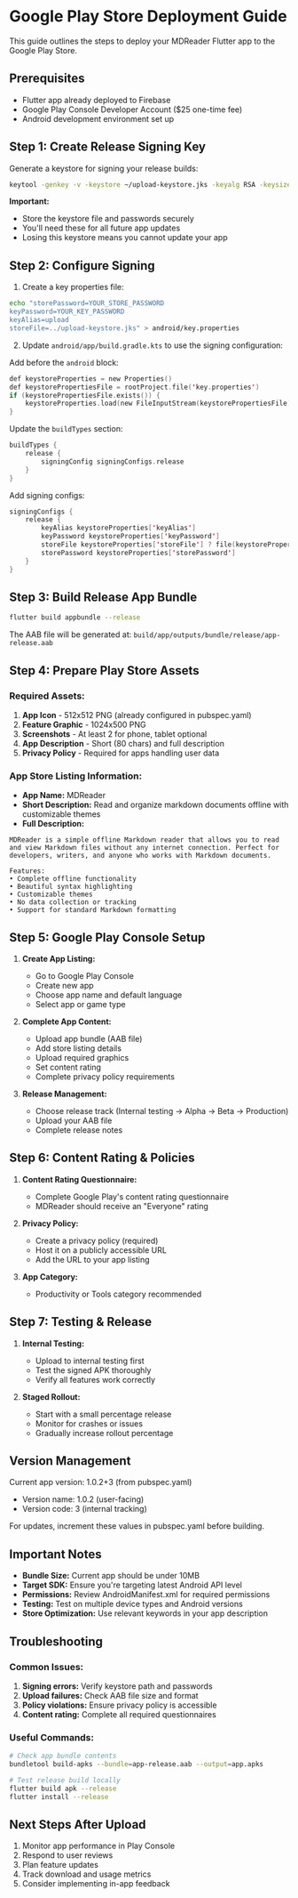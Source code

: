# Google Play Store Deployment Guide

This guide outlines the steps to deploy your MDReader Flutter app to the Google Play Store.

## Prerequisites

- Flutter app already deployed to Firebase
- Google Play Console Developer Account ($25 one-time fee)
- Android development environment set up

## Step 1: Create Release Signing Key

Generate a keystore for signing your release builds:

```bash
keytool -genkey -v -keystore ~/upload-keystore.jks -keyalg RSA -keysize 2048 -validity 10000 -alias upload
```

**Important:** 
- Store the keystore file and passwords securely
- You'll need these for all future app updates
- Losing this keystore means you cannot update your app

## Step 2: Configure Signing

1. Create a key properties file:

```bash
echo "storePassword=YOUR_STORE_PASSWORD
keyPassword=YOUR_KEY_PASSWORD  
keyAlias=upload
storeFile=../upload-keystore.jks" > android/key.properties
```

2. Update `android/app/build.gradle.kts` to use the signing configuration:

Add before the `android` block:
```kotlin
def keystoreProperties = new Properties()
def keystorePropertiesFile = rootProject.file('key.properties')
if (keystorePropertiesFile.exists()) {
    keystoreProperties.load(new FileInputStream(keystorePropertiesFile))
}
```

Update the `buildTypes` section:
```kotlin
buildTypes {
    release {
        signingConfig signingConfigs.release
    }
}
```

Add signing configs:
```kotlin
signingConfigs {
    release {
        keyAlias keystoreProperties['keyAlias']
        keyPassword keystoreProperties['keyPassword']
        storeFile keystoreProperties['storeFile'] ? file(keystoreProperties['storeFile']) : null
        storePassword keystoreProperties['storePassword']
    }
}
```

## Step 3: Build Release App Bundle

```bash
flutter build appbundle --release
```

The AAB file will be generated at: `build/app/outputs/bundle/release/app-release.aab`

## Step 4: Prepare Play Store Assets

### Required Assets:
1. **App Icon** - 512x512 PNG (already configured in pubspec.yaml)
2. **Feature Graphic** - 1024x500 PNG
3. **Screenshots** - At least 2 for phone, tablet optional
4. **App Description** - Short (80 chars) and full description
5. **Privacy Policy** - Required for apps handling user data

### App Store Listing Information:
- **App Name:** MDReader
- **Short Description:** Read and organize markdown documents offline with customizable themes
- **Full Description:** 
```
MDReader is a simple offline Markdown reader that allows you to read and view Markdown files without any internet connection. Perfect for developers, writers, and anyone who works with Markdown documents.

Features:
• Complete offline functionality
• Beautiful syntax highlighting
• Customizable themes
• No data collection or tracking
• Support for standard Markdown formatting
```

## Step 5: Google Play Console Setup

1. **Create App Listing:**
   - Go to Google Play Console
   - Create new app
   - Choose app name and default language
   - Select app or game type

2. **Complete App Content:**
   - Upload app bundle (AAB file)
   - Add store listing details
   - Upload required graphics
   - Set content rating
   - Complete privacy policy requirements

3. **Release Management:**
   - Choose release track (Internal testing → Alpha → Beta → Production)
   - Upload your AAB file
   - Complete release notes

## Step 6: Content Rating & Policies

1. **Content Rating Questionnaire:**
   - Complete Google Play's content rating questionnaire
   - MDReader should receive an "Everyone" rating

2. **Privacy Policy:**
   - Create a privacy policy (required)
   - Host it on a publicly accessible URL
   - Add the URL to your app listing

3. **App Category:**
   - Productivity or Tools category recommended

## Step 7: Testing & Release

1. **Internal Testing:**
   - Upload to internal testing first
   - Test the signed APK thoroughly
   - Verify all features work correctly

2. **Staged Rollout:**
   - Start with a small percentage release
   - Monitor for crashes or issues
   - Gradually increase rollout percentage

## Version Management

Current app version: 1.0.2+3 (from pubspec.yaml)
- Version name: 1.0.2 (user-facing)
- Version code: 3 (internal tracking)

For updates, increment these values in pubspec.yaml before building.

## Important Notes

- **Bundle Size:** Current app should be under 10MB
- **Target SDK:** Ensure you're targeting latest Android API level
- **Permissions:** Review AndroidManifest.xml for required permissions
- **Testing:** Test on multiple device types and Android versions
- **Store Optimization:** Use relevant keywords in your app description

## Troubleshooting

### Common Issues:
1. **Signing errors:** Verify keystore path and passwords
2. **Upload failures:** Check AAB file size and format
3. **Policy violations:** Ensure privacy policy is accessible
4. **Content rating:** Complete all required questionnaires

### Useful Commands:
```bash
# Check app bundle contents
bundletool build-apks --bundle=app-release.aab --output=app.apks

# Test release build locally
flutter build apk --release
flutter install --release
```

## Next Steps After Upload

1. Monitor app performance in Play Console
2. Respond to user reviews
3. Plan feature updates
4. Track download and usage metrics
5. Consider implementing in-app feedback
